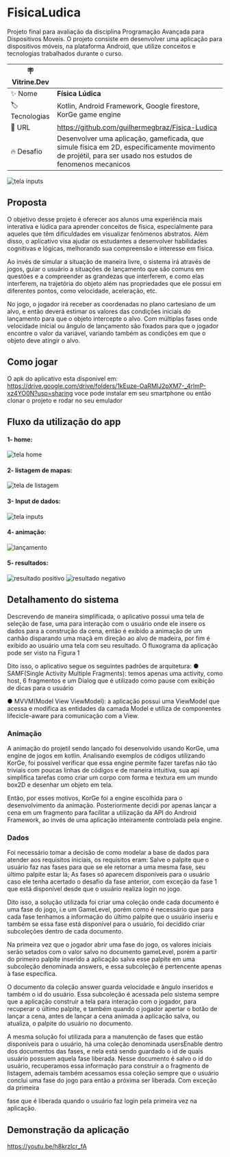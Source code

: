 # FisicaLudica
Projeto final para avaliação da disciplina Programação Avançada para Dispositivos Moveis. O projeto consiste em desenvolver uma aplicação para dispositivos móveis, na plataforma Android, que utilize conceitos e tecnologias trabalhados durante o curso.

| :placard: Vitrine.Dev |     |
| -------------  | --- |
| :sparkles: Nome        | **Física Lúdica**
| :label: Tecnologias | Kotlin, Android Framework, Google firestore, KorGe game engine
| :rocket: URL         | https://github.com/guilhermegbraz/Fisica-Ludica
| :fire: Desafio     | Desenvolver uma aplicação, gameficada, que simule física em 2D, especificamente movimento de projétil, para ser usado nos estudos de fenomenos mecanicos

![tela inputs](https://github.com/guilhermegbraz/Fisica-Ludica/assets/84741834/c107739d-fef7-4eb9-985d-6809ba73e370#vitrinedev)


## Proposta
  O objetivo desse projeto é oferecer aos alunos uma experiência mais interativa e lúdica para
aprender conceitos de física, especialmente para aqueles que têm dificuldades em visualizar
fenômenos abstratos. Além disso, o aplicativo visa ajudar os estudantes a desenvolver habilidades
cognitivas e lógicas, melhorando sua compreensão e interesse em física.

  Ao invés de simular a situação de maneira livre, o sistema irá através de jogos, guiar o
usuário a situações de lançamento que são comuns em questões e a compreender as grandezas que
interferem, e como elas interferem, na trajetória do objeto além nas propriedades que ele possui em
diferentes pontos, como velocidade, aceleração, etc.

  No jogo, o jogador irá receber as coordenadas no plano cartesiano de um alvo, e então
deverá estimar os valores das condições iniciais do lançamento para que o objeto intercepte o alvo.
Com múltiplas fases onde velocidade inicial ou ângulo de lançamento são fixados para que o
jogador encontre o valor da variável, variando também as condições em que o objeto deve atingir o
alvo.

## Como jogar
O apk do aplicativo esta disponivel em: https://drive.google.com/drive/folders/1kEuze-OaRMlJ2pXM7-_4rlmP-xz4YO0N?usp=sharing
voce pode instalar em seu smartphone ou então clonar o projeto e rodar no seu emulador

## Fluxo da utilização do app
#### 1- home:
![tela home](https://github.com/guilhermegbraz/Fisica-Ludica/assets/84741834/9b6a3f49-9d6a-4ef8-b0c3-5dc7c0d533f9)

#### 2- listagem de mapas:
![tela de listagem](https://github.com/guilhermegbraz/Fisica-Ludica/assets/84741834/a530afe7-438f-4e5f-ab8e-64734fce5e5d)

#### 3- Input de dados:
![tela inputs](https://github.com/guilhermegbraz/Fisica-Ludica/assets/84741834/557beeec-fa6e-426b-ba7e-9f1c6069a7d6)

#### 4- animação:
![lançamento](https://github.com/guilhermegbraz/Fisica-Ludica/assets/84741834/56f60ea4-69f1-4b91-9a7e-b8cea260a86c)

#### 5- resultados:
![resultado positivo](https://github.com/guilhermegbraz/Fisica-Ludica/assets/84741834/5a5613e8-8a57-4b98-a291-c2cf0abc6e68)
![resultado negativo](https://github.com/guilhermegbraz/Fisica-Ludica/assets/84741834/bb9992ce-4bfa-42dd-ae3a-58a78dbae51c)


## Detalhamento do sistema

Descrevendo de maneira simplificada, o aplicativo possui uma tela de seleção de
fase, uma para interação com o usuário onde ele insere os dados para a construção da
cena, então é exibido a animação de um canhão disparando uma maçã em direção ao
alvo de madeira, por fim é exibido ao usuário uma tela com seu resultado. O fluxograma
da aplicação pode ser visto na Figura 1

Dito isso, o aplicativo segue os seguintes padrões de arquitetura:
● SAMF(Single Activity Multiple Fragments): temos apenas uma activity, como
host, 6 fragmentos e um Dialog que é utilizado como pause com exibição de
dicas para o usuário

● MVVM(Model View ViewModel): a aplicação possui uma ViewModel que
acessa e modifica as entidades da camada Model e utiliza de componentes
lifecicle-aware para comunicação com a View.

### Animação

A animação do projetil sendo lançado foi desenvolvido usando KorGe, uma engine de jogos em kotlin. Analisando exemplos de códigos utilizando KorGe, foi possível
verificar que essa engine permite fazer tarefas não tão triviais com poucas linhas de
códigos e de maneira intuitiva, sua api simplifica tarefas como criar um corpo com
forma e textura em um mundo box2D e desenhar um objeto em tela.

Então, por esses motivos, KorGe foi a engine escolhida para o desenvolvimento
da animação. Posteriormente decidi por apenas lançar a cena em um fragmento para
facilitar a utilização da API do Android Framework, ao invés de uma aplicação
inteiramente controlada pela engine.

### Dados

Foi necessário tomar a decisão de como modelar a base de dados para
atender aos requisitos iniciais, os requisitos eram: Salve o palpite que o usuário faz nas
fases para que se ele retornar a uma mesma fase, seu último palpite estar lá; As fases só
aparecem disponíveis para o usuário caso ele tenha acertado o desafio da fase anterior,
com exceção da fase 1 que está disponível desde que o usuário realiza login no jogo.


Dito isso, a solução utilizada foi criar uma coleção onde cada documento é uma
fase do jogo, i.e um GameLevel, porém como é necessário que para cada fase tenhamos
a informação do último palpite que o usuário inseriu e também se essa fase está
disponível para o usuário, foi decidido criar subcoleções dentro de cada documento.

Na primeira vez que o jogador abrir uma fase do jogo, os valores iniciais serão
setados com o valor salvo no documento gameLevel, porém a partir do primeiro palpite
inserido a aplicação salva esse palpite em uma subcoleção denominada answers, e essa
subcoleção é pertencente apenas à fase específica. 

O documento da coleção answer guarda velocidade e ângulo inseridos e também o id do usuário.
Essa subcoleção é acessada pelo sistema sempre que a aplicação construir a tela
para interação com o jogador, para recuperar o último palpite, e também quando o
jogador apertar o botão de lançar a cena, antes de lançar a cena animada a aplicação
salva, ou atualiza, o palpite do usuário no documento.


A mesma solução foi utilizada para a manutenção de fases que estão disponíveis
para o usuário, há uma coleção denominada usersEnable dentro dos documentos das
fases, e nela está sendo guardado o id de quais usuário possuem aquela fase liberada.
Nesse documento é salvo o id do usuário, recuperamos essa informação para construir a
o fragmento de listagem, ademais também acessamos essa coleção sempre que o usuário
conclui uma fase do jogo para então a próxima ser liberada. Com exceção da primeira

fase que é liberada quando o usuário faz login pela primeira vez na aplicação.

## Demonstração da aplicação

https://youtu.be/h8krzIcr_fA
